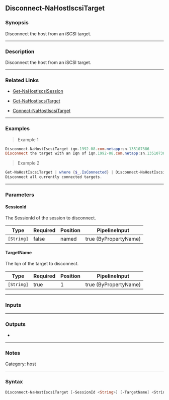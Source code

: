 Disconnect-NaHostIscsiTarget
----------------------------

### Synopsis
Disconnect the host from an iSCSI target.

---

### Description

Disconnect the host from an iSCSI target.

---

### Related Links
* [Get-NaHostIscsiSession](Get-NaHostIscsiSession)

* [Get-NaHostIscsiTarget](Get-NaHostIscsiTarget)

* [Connect-NaHostIscsiTarget](Connect-NaHostIscsiTarget)

---

### Examples
> Example 1

```PowerShell
Disconnect-NaHostIscsiTarget iqn.1992-08.com.netapp:sn.135107386
Disconnect the target with an Iqn of iqn.1992-08.com.netapp:sn.135107386
```
> Example 2

```PowerShell
Get-NaHostIscsiTarget | where {$_.IsConnected} | Disconnect-NaHostIscsiTarget
Disconnect all currently connected targets.
```

---

### Parameters
#### **SessionId**
The SessionId of the session to disconnect.

|Type      |Required|Position|PipelineInput        |
|----------|--------|--------|---------------------|
|`[String]`|false   |named   |true (ByPropertyName)|

#### **TargetName**
The Iqn of the target to disconnect.

|Type      |Required|Position|PipelineInput        |
|----------|--------|--------|---------------------|
|`[String]`|true    |1       |true (ByPropertyName)|

---

### Inputs

---

### Outputs
* 

---

### Notes
Category: host

---

### Syntax
```PowerShell
Disconnect-NaHostIscsiTarget [-SessionId <String>] [-TargetName] <String> [<CommonParameters>]
```
